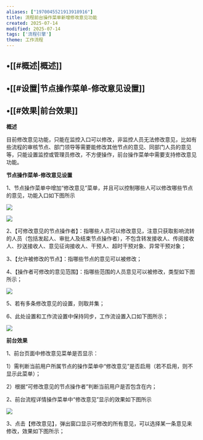 ```yaml
---
aliases: ["1970045521913918916"]
title: 流程前台操作菜单新增修改意见功能
created: 2025-07-14
modified: 2025-07-14
tags: ['流程引擎']
theme: 工作流程
---
```


## •[[#概述|概述]]

## •[[#设置|节点操作菜单-修改意见设置]]

## •[[#效果|前台效果]]

**概述**

目前修改意见功能，只能在监控入口可以修改，非监控人员无法修改意见，比如有些流程的审核节点、部门领导等需要能修改其他节点的意见、同部门人员的意见等，只能设置监控或管理员修改，不方便操作，前台操作菜单中需要支持修改意见功能。

**节点操作菜单-修改意见设置**

1、节点操作菜单中增加“修改意见”菜单，并且可以控制哪些人可以修改哪些节点的意见，功能入口如下图所示

![](https://myhelpdoc.oss-cn-heyuan.aliyuncs.com/mdimages/7c65e5183a227c9fc62de62c1536b218.jpg)

![](https://myhelpdoc.oss-cn-heyuan.aliyuncs.com/mdimages/03d764a76147938dc14616008576d985.jpg)

2、【可修改意见的节点操作者】：指哪些人员可以修改意见，注意只获取影响流转的人员（包括发起人、审批人及结束节点操作者），不包含转发接收人、传阅接收人、抄送接收人、意见征询接收人、干预人、超时干预对象、异常干预对象；

3、【允许被修改的节点】：指哪些节点的意见可以被修改；

4、【操作者可修改的意见范围】：指哪些范围的人员意见可以被修改，类型如下图所示；

![](https://myhelpdoc.oss-cn-heyuan.aliyuncs.com/mdimages/91c97a8d756e1892e06479d07ad634a6.jpg)

5、若有多条修改意见的设置，则取并集；

6、此处设置和工作流设置中保持同步，工作流设置入口如下图所示；

![](https://myhelpdoc.oss-cn-heyuan.aliyuncs.com/mdimages/aa331ef3f93c95e08fa277ebb180f7ed.jpg)

**前台效果**

1、前台页面中修改意见菜单是否显示：

1）需判断当前用户所属节点的操作菜单中“修改意见”是否启用（若不启用，则不显示此菜单）；

2）根据“可修改意见的节点操作者”判断当前用户是否包含在内；

2、前台流程详情操作菜单中“修改意见”显示的效果如下图所示

![](https://myhelpdoc.oss-cn-heyuan.aliyuncs.com/mdimages/0ce5298ff87222b14275f06df52a8f26.jpg)

3、点击【修改意见】，弹出窗口显示可修改的所有意见，可以选择某一条意见来修改，效果如下图所示；


